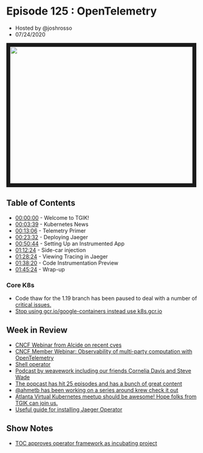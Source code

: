 # Episode 125 : OpenTelemetry
- Hosted by @joshrosso
- 07/24/2020

<!--- Thumbnailed embed of the video, n8Xo_ghCIOSY is the video id from the youtube url --->

<a href="https://www.youtube.com/watch?v=pKzx17FXplU
" target="_blank"><img src="http://img.youtube.com/vi/pKzx17FXplU/hqdefault.jpg" width="480" height="360" border="10" /></a>

## Table of Contents

- [00:00:00](https://youtu.be/pKzx17FXplU?t=1) - Welcome to TGIK!
- [00:03:39](https://youtu.be/pKzx17FXplU?t=217) - Kubernetes News
- [00:13:06](https://youtu.be/pKzx17FXplU?t=786) - Telemetry Primer
- [00:23:32](https://youtu.be/pKzx17FXplU?t=1412) - Deploying Jaeger
- [00:50:44](https://youtu.be/pKzx17FXplU?t=3044) - Setting Up an Instrumented App
- [01:12:24](https://youtu.be/pKzx17FXplU?t=4344) - Side-car injection
- [01:28:24](https://youtu.be/pKzx17FXplU?t=5285) - Viewing Tracing in Jaeger
- [01:38:20](https://youtu.be/pKzx17FXplU?t=5900) - Code Instrumentation Preview
- [01:45:24](https://youtu.be/pKzx17FXplU?t=6324) - Wrap-up


### Core K8s

- Code thaw for the 1.19 branch has been paused to deal with a number of [critical issues.](https://github.com/kubernetes/kubernetes/issues?q=is%3Aissue+is%3Aopen+label%3Apriority%2Fcritical-urgent)
- [Stop using gcr.io/google-containers instead use k8s.gcr.io](https://groups.google.com/g/kubernetes-sig-release/c/lFmJZKwIxyI/m/tY6cv5uIAwAJ?pli=1)

## Week in Review
- [CNCF Webinar from Alcide on recent cves](https://www.cncf.io/webinars/kubernetes-security-anatomy-and-the-recently-disclosed-cves/)
- [CNCF Member Webinar: Observability of multi-party computation with OpenTelemetry](https://www.cncf.io/webinars/observability-of-multi-party-computation-with-opentelemetry/)
- [Shell operator](https://github.com/flant/shell-operator)
- [Podcast by weavework including our friends Cornelia Davis and Steve Wade](https://twitter.com/weaveworks/status/1286421923153534977?s=20)
- [The popcast has hit 25 episodes and has a bunch of great content](https://www.youtube.com/channel/UCMZAsRXAPe3BDxZEncXSbGA)
- [@ahmetb has been working on a series around krew check it out](https://www.youtube.com/playlist?list=PLbQACE7Mv38fJbdsP0q1B_Lh4Ggg8ZUiQ)
- [Atlanta Virtual Kubernetes meetup should be awesome! Hope folks from TGIK can join us.](https://www.meetup.com/Kubernetes-Atlanta-Meetup/events/271771682/)
- [Useful guide for installing Jaeger Operator](https://lapee79.github.io/en/article/setup-a-production-ready-istio/)


## Show Notes

- [TOC approves operator framework as incubating project](https://www.cncf.io/blog/2020/07/09/toc-approves-operator-framework-as-incubating-project/)

